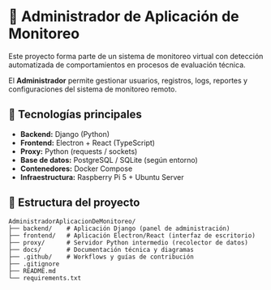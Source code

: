 # 🧩 Administrador de Aplicación de Monitoreo

Este proyecto forma parte de un sistema de monitoreo virtual con detección automatizada de comportamientos en procesos de evaluación técnica.

El **Administrador** permite gestionar usuarios, registros, logs, reportes y configuraciones del sistema de monitoreo remoto.

## 🚀 Tecnologías principales

- **Backend:** Django (Python)
- **Frontend:** Electron + React (TypeScript)
- **Proxy:** Python (requests / sockets)
- **Base de datos:** PostgreSQL / SQLite (según entorno)
- **Contenedores:** Docker Compose
- **Infraestructura:** Raspberry Pi 5 + Ubuntu Server

## 🧱 Estructura del proyecto

```
AdministradorAplicacionDeMonitoreo/
├── backend/    # Aplicación Django (panel de administración)
├── frontend/   # Aplicación Electron/React (interfaz de escritorio) 
├── proxy/      # Servidor Python intermedio (recolector de datos)
├── docs/       # Documentación técnica y diagramas
├── .github/    # Workflows y guías de contribución
├── .gitignore
├── README.md
└── requirements.txt
```
